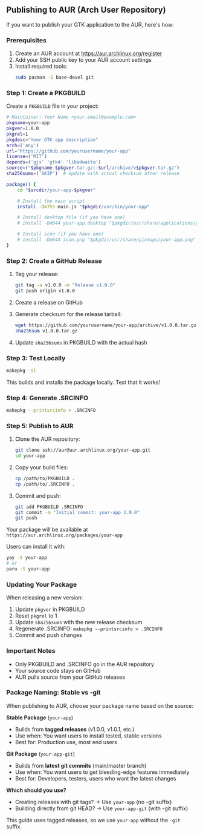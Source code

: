 ## Publishing to AUR (Arch User Repository)

If you want to publish your GTK application to the AUR, here's how:

### Prerequisites

1. Create an AUR account at https://aur.archlinux.org/register
2. Add your SSH public key to your AUR account settings
3. Install required tools:
   ```bash
   sudo pacman -S base-devel git
   ```

### Step 1: Create a PKGBUILD

Create a `PKGBUILD` file in your project:

```bash
# Maintainer: Your Name <your.email@example.com>
pkgname=your-app
pkgver=1.0.0
pkgrel=1
pkgdesc="Your GTK app description"
arch=('any')
url="https://github.com/yourusername/your-app"
license=('MIT')
depends=('gjs' 'gtk4' 'libadwaita')
source=("$pkgname-$pkgver.tar.gz::$url/archive/v$pkgver.tar.gz")
sha256sums=('SKIP')  # Update with actual checksum after release

package() {
    cd "$srcdir/your-app-$pkgver"

    # Install the main script
    install -Dm755 main.js "$pkgdir/usr/bin/your-app"

    # Install desktop file (if you have one)
    # install -Dm644 your-app.desktop "$pkgdir/usr/share/applications/your-app.desktop"

    # Install icon (if you have one)
    # install -Dm644 icon.png "$pkgdir/usr/share/pixmaps/your-app.png"
}
```

### Step 2: Create a GitHub Release

1. Tag your release:
   ```bash
   git tag -a v1.0.0 -m "Release v1.0.0"
   git push origin v1.0.0
   ```

2. Create a release on GitHub

3. Generate checksum for the release tarball:
   ```bash
   wget https://github.com/yourusername/your-app/archive/v1.0.0.tar.gz
   sha256sum v1.0.0.tar.gz
   ```

4. Update `sha256sums` in PKGBUILD with the actual hash

### Step 3: Test Locally

```bash
makepkg -si
```

This builds and installs the package locally. Test that it works!

### Step 4: Generate .SRCINFO

```bash
makepkg --printsrcinfo > .SRCINFO
```

### Step 5: Publish to AUR

1. Clone the AUR repository:
   ```bash
   git clone ssh://aur@aur.archlinux.org/your-app.git
   cd your-app
   ```

2. Copy your build files:
   ```bash
   cp /path/to/PKGBUILD .
   cp /path/to/.SRCINFO .
   ```

3. Commit and push:
   ```bash
   git add PKGBUILD .SRCINFO
   git commit -m "Initial commit: your-app 1.0.0"
   git push
   ```

Your package will be available at `https://aur.archlinux.org/packages/your-app`

Users can install it with:
```bash
yay -S your-app
# or
paru -S your-app
```

### Updating Your Package

When releasing a new version:

1. Update `pkgver` in PKGBUILD
2. Reset `pkgrel` to 1
3. Update `sha256sums` with the new release checksum
4. Regenerate .SRCINFO: `makepkg --printsrcinfo > .SRCINFO`
5. Commit and push changes

### Important Notes

- Only PKGBUILD and .SRCINFO go in the AUR repository
- Your source code stays on GitHub
- AUR pulls source from your GitHub releases

### Package Naming: Stable vs -git

When publishing to AUR, choose your package name based on the source:

**Stable Package** (`your-app`)
- Builds from **tagged releases** (v1.0.0, v1.0.1, etc.)
- Use when: You want users to install tested, stable versions
- Best for: Production use, most end users

**Git Package** (`your-app-git`)
- Builds from **latest git commits** (main/master branch)
- Use when: You want users to get bleeding-edge features immediately
- Best for: Developers, testers, users who want the latest changes

**Which should you use?**
- Creating releases with git tags? → Use `your-app` (no -git suffix)
- Building directly from git HEAD? → Use `your-app-git` (with -git suffix)

This guide uses tagged releases, so we use `your-app` without the `-git` suffix.

